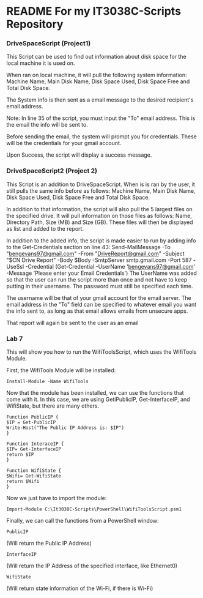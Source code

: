 # README For my IT3038C-Scripts Repository

### DriveSpaceScript (Project1)


This Script can be used to find out information about disk space for the local machine it is used on.

When ran on local machine, it will pull the following system information: Machine Name, Main Disk Name, Disk Space Used, Disk Space Free and Total Disk Space.

The System info is then sent as a email message to the desired recipient's email address.

Note: In line 35 of the script, you must input the "To" email address. This is the email the info will be sent to.

Before sending the email, the system will prompt you for credentials. These will be the credentials for your gmail account.

Upon Success, the script will display a success message.

### DriveSpaceScript2 (Project 2)

This Script is an addition to DriveSpaceScript. When is is ran by the user, it still pulls the same info before as follows: Machine Name, Main Disk Name, Disk Space Used, Disk Space Free and Total Disk Space. 

In addition to that information, the script will also pull the 5 largest files on the specified drive. It will pull information on those files as follows: Name, Directory Path, Size (MB) and Size (GB). These files will then be displayed as list and added to the report. 

In addition to the added info, the script is made easier to run by adding info to the Get-Credentials section on line 43:
    Send-MailMessage -To "bengevans97@gmail.com" -From "DriveReport@gmail.com" -Subject "$CN Drive Report" -Body $Body -SmtpServer           smtp.gmail.com -Port 587 -UseSsl -Credential (Get-Credential -UserName 'bengevans97@gmail.com' -Message 'Please enter your Email         Credentials')
The UserName was added so that the user can run the script more than once and not have to keep putting in their username. The password must still be specified each time.

The username will be that of your gmail account for the email server. The email address in the "To" field can be specified to whatever email you want the info sent to, as long as that email allows emails from unsecure apps.

That report will again be sent to the user as an email

### Lab 7


This will show you how to run the WifiToolsScript, which uses the WifiTools Module.

First, the WifiTools Module will be installed:

    Install-Module -Name WifiTools

Now that the module has been installed, we can use the functions that come with it. In this case, we are using GetiPublicIP, Get-InterfaceIP, and WifiState, but there are many others.

    Function PublicIP {
    $IP = Get-PublicIP
    Write-Host("The Public IP Address is: $IP")
    }
    
    Function InteraceIP {
    $IP= Get-InterfaceIP
    return $IP
    }

    Function WifiState {
    $Wifi= Get-WifiState
    return $Wifi
    }
    
Now we just have to import the module:

    Import-Module C:\It3038C-Scripts\PowerShell\WifiToolsScript.psm1
    
Finally, we can call the functions from a PowerShell window:

    PublicIP

(Will return the Public IP Address)

    InterfaceIP
    
(Will return the IP Address of the specified interface, like Ethernet0)

    WifiState
    
(Will return state information of the Wi-Fi, if there is Wi-Fi)
